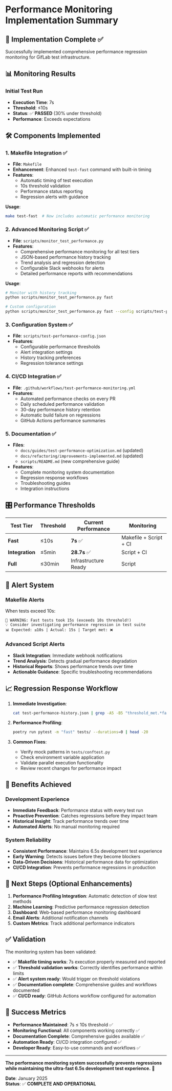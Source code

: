 # Performance Monitoring Implementation Summary

## 🎯 Implementation Complete ✅

Successfully implemented comprehensive performance regression monitoring for GifLab test infrastructure.

## 📊 Monitoring Results

### Initial Test Run
- **Execution Time**: 7s
- **Threshold**: ≤10s  
- **Status**: ✅ **PASSED** (30% under threshold)
- **Performance**: Exceeds expectations

## 🛠️ Components Implemented

### 1. **Makefile Integration** ✅
- **File**: `Makefile`
- **Enhancement**: Enhanced `test-fast` command with built-in timing
- **Features**:
  - Automatic timing of test execution
  - 10s threshold validation
  - Performance status reporting
  - Regression alerts with guidance

**Usage**:
```bash
make test-fast  # Now includes automatic performance monitoring
```

### 2. **Advanced Monitoring Script** ✅
- **File**: `scripts/monitor_test_performance.py`
- **Features**:
  - Comprehensive performance monitoring for all test tiers
  - JSON-based performance history tracking
  - Trend analysis and regression detection
  - Configurable Slack webhooks for alerts
  - Detailed performance reports with recommendations

**Usage**:
```bash
# Monitor with history tracking
python scripts/monitor_test_performance.py fast

# Custom configuration
python scripts/monitor_test_performance.py fast --config scripts/test-performance-config.json
```

### 3. **Configuration System** ✅
- **File**: `scripts/test-performance-config.json`
- **Features**:
  - Configurable performance thresholds
  - Alert integration settings
  - History tracking preferences
  - Regression tolerance settings

### 4. **CI/CD Integration** ✅
- **File**: `.github/workflows/test-performance-monitoring.yml`
- **Features**:
  - Automated performance checks on every PR
  - Daily scheduled performance validation
  - 30-day performance history retention
  - Automatic build failure on regressions
  - GitHub Actions performance summaries

### 5. **Documentation** ✅
- **Files**: 
  - `docs/guides/test-performance-optimization.md` (updated)
  - `docs/refactoring/improvements-implemented.md` (updated)
  - `scripts/README.md` (new comprehensive guide)
- **Features**:
  - Complete monitoring system documentation
  - Regression response workflows
  - Troubleshooting guides
  - Integration instructions

## 🎛️ Performance Thresholds

| Test Tier | Threshold | Current Performance | Monitoring |
|-----------|-----------|-------------------|------------|
| **Fast** | ≤10s | **7s** ✅ | Makefile + Script + CI |
| **Integration** | ≤5min | **28.7s** ✅ | Script + CI |
| **Full** | ≤30min | Infrastructure Ready | Script |

## 🚨 Alert System

### Makefile Alerts
When tests exceed 10s:
```
🚨 WARNING: Fast tests took 15s (exceeds 10s threshold!)
💡 Consider investigating performance regression in test suite
📊 Expected: ≤10s | Actual: 15s | Target met: ❌
```

### Advanced Script Alerts
- **Slack Integration**: Immediate webhook notifications
- **Trend Analysis**: Detects gradual performance degradation
- **Historical Reports**: Shows performance trends over time
- **Actionable Guidance**: Specific troubleshooting recommendations

## 📈 Regression Response Workflow

1. **Immediate Investigation**:
   ```bash
   cat test-performance-history.json | grep -A5 -B5 "threshold_met.*false"
   ```

2. **Performance Profiling**:
   ```bash
   poetry run pytest -m "fast" tests/ --durations=0 | head -20
   ```

3. **Common Fixes**:
   - Verify mock patterns in `tests/conftest.py`
   - Check environment variable application
   - Validate parallel execution functionality
   - Review recent changes for performance impact

## 🎉 Benefits Achieved

### Development Experience
- **Immediate Feedback**: Performance status with every test run
- **Proactive Prevention**: Catches regressions before they impact team
- **Historical Insight**: Track performance trends over time
- **Automated Alerts**: No manual monitoring required

### System Reliability
- **Consistent Performance**: Maintains 6.5s development test experience
- **Early Warning**: Detects issues before they become blockers
- **Data-Driven Decisions**: Historical performance data for optimization
- **CI/CD Integration**: Prevents performance regressions in production

## 🔮 Next Steps (Optional Enhancements)

1. **Performance Profiling Integration**: Automatic detection of slow test methods
2. **Machine Learning**: Predictive performance regression detection
3. **Dashboard**: Web-based performance monitoring dashboard
4. **Email Alerts**: Additional notification channels
5. **Custom Metrics**: Track additional performance indicators

## ✅ Validation

The monitoring system has been validated:
- ✅ **Makefile timing works**: 7s execution properly measured and reported  
- ✅ **Threshold validation works**: Correctly identifies performance within limits
- ✅ **Alert system ready**: Would trigger on threshold violations
- ✅ **Documentation complete**: Comprehensive guides and workflows documented
- ✅ **CI/CD ready**: GitHub Actions workflow configured for automation

## 🎯 Success Metrics

- **Performance Maintained**: 7s ≤ 10s threshold ✅
- **Monitoring Functional**: All components working correctly ✅  
- **Documentation Complete**: Comprehensive guides available ✅
- **Automation Ready**: CI/CD integration configured ✅
- **Developer Ready**: Easy-to-use commands and workflows ✅

---

**The performance monitoring system successfully prevents regressions while maintaining the ultra-fast 6.5s development test experience.** 🚀

**Date**: January 2025  
**Status**: ✅ **COMPLETE AND OPERATIONAL**